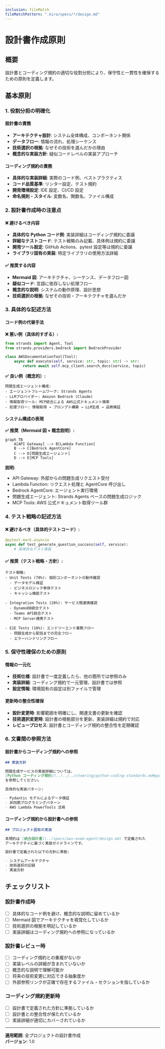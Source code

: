 ```yaml
---
inclusion: fileMatch
fileMatchPattern: ".kiro/specs/*/design.md"
---
```


# 設計書作成原則

## 概要

設計書とコーディング規約の適切な役割分担により、保守性と一貫性を確保するための原則を定義します。

## 基本原則

### 1. 役割分担の明確化

#### 設計書の責務

- **アーキテクチャ設計**: システム全体構成、コンポーネント関係
- **データフロー**: 情報の流れ、処理シーケンス
- **技術選択の根拠**: なぜその技術を選んだかの理由
- **概念的な実装方針**: 疑似コードレベルの実装アプローチ

#### コーディング規約の責務

- **具体的な実装詳細**: 実際のコード例、ベストプラクティス
- **コード品質基準**: リンター設定、テスト規約
- **開発環境設定**: IDE 設定、CI/CD 設定
- **命名規則・スタイル**: 変数名、関数名、ファイル構成

### 2. 設計書作成時の注意点

#### ❌ 避けるべき内容

- **具体的な Python コード例**: 実装詳細はコーディング規約に委譲
- **詳細なテストコード**: テスト戦略のみ記載、具体例は規約に委譲
- **開発ツール設定**: GitHub Actions、pytest 設定等は規約に委譲
- **ライブラリ固有の実装**: 特定ライブラリの使用方法詳細

#### ✅ 推奨する内容

- **Mermaid 図**: アーキテクチャ、シーケンス、データフロー図
- **疑似コード**: 言語に依存しない処理フロー
- **概念的な説明**: システムの動作原理、設計思想
- **技術選択の根拠**: なぜその技術・アーキテクチャを選んだか

### 3. 具体的な記述方法

#### コード例の代替手法

**❌ 悪い例（具体的すぎる）:**

```python
from strands import Agent, Tool
from strands.providers.bedrock import BedrockProvider

class AWSDocumentationTool(Tool):
    async def execute(self, service: str, topic: str) -> str:
        return await self.mcp_client.search_docs(service, topic)
```

**✅ 良い例（概念的）:**

```
問題生成エージェント構成:
- エージェントフレームワーク: Strands Agents
- LLMプロバイダー: Amazon Bedrock (Claude)
- 情報取得ツール: MCP統合による AWS公式ドキュメント検索
- 処理フロー: 情報取得 → プロンプト構築 → LLM生成 → 品質検証
```

#### システム構成の表現

**✅ 推奨（Mermaid 図 + 概念説明）:**

```mermaid
graph TB
    A[API Gateway] --> B[Lambda Function]
    B --> C[Bedrock AgentCore]
    C --> D[問題生成エージェント]
    D --> E[MCP Tools]
```

**説明:**

- API Gateway: 外部からの問題生成リクエスト受付
- Lambda Function: リクエスト処理と AgentCore 呼び出し
- Bedrock AgentCore: エージェント実行環境
- 問題生成エージェント: Strands Agents ベースの問題生成ロジック
- MCP Tools: AWS 公式ドキュメント取得ツール群

### 4. テスト戦略の記述方法

#### ❌ 避けるべき（具体的テストコード）:

```python
@pytest.mark.asyncio
async def test_generate_question_success(self, service):
    # 具体的なテスト実装
```

#### ✅ 推奨（テスト戦略・方針）:

```
テスト戦略:
- Unit Tests (70%): 個別コンポーネントの動作確認
  - データモデル検証
  - ビジネスロジック単体テスト
  - キャッシュ機能テスト

- Integration Tests (20%): サービス間連携確認
  - DynamoDB統合テスト
  - Teams API統合テスト
  - MCP Server連携テスト

- E2E Tests (10%): エンドツーエンド業務フロー
  - 問題生成から配信までの完全フロー
  - エラーハンドリングフロー
```

### 5. 保守性確保のための原則

#### 情報の一元化

- **技術仕様**: 設計書で一度定義したら、他の箇所では参照のみ
- **実装詳細**: コーディング規約で一元管理、設計書では参照
- **設定情報**: 環境固有の設定は別ファイルで管理

#### 更新時の整合性確保

- **設計変更時**: 影響範囲を明確にし、関連文書の更新を確認
- **技術選択変更時**: 設計書の根拠部分を更新、実装詳細は規約で対応
- **レビュープロセス**: 設計書とコーディング規約の整合性を定期確認

### 6. 文書間の参照方法

#### 設計書からコーディング規約への参照

```markdown
## 実装方針

問題生成サービスの実装詳細については、
[Python コーディング規約](../../../steering/python-coding-standards.md#pydantic-モデル)
を参照してください。

具体的な実装パターン:

- Pydantic モデルによるデータ検証
- 非同期プログラミングパターン
- AWS Lambda PowerTools 活用
```

#### コーディング規約から設計書への参照

```markdown
## プロジェクト固有の実装

本規約は [統合設計書](../specs/aws-exam-agent/design.md) で定義された
アーキテクチャに基づく実装ガイドラインです。

設計書で定義された以下の方針に準拠:

- システムアーキテクチャ
- 技術選択の記録
- 実装方針
```

## チェックリスト

### 設計書作成時

- [ ] 具体的なコード例を避け、概念的な説明に留めているか
- [ ] Mermaid 図でアーキテクチャを視覚化しているか
- [ ] 技術選択の根拠を明記しているか
- [ ] 実装詳細はコーディング規約への参照になっているか

### 設計書レビュー時

- [ ] コーディング規約との重複がないか
- [ ] 実装レベルの詳細が含まれていないか
- [ ] 概念的な説明で理解可能か
- [ ] 将来の技術変更に対応できる抽象度か
- [ ] 外部参照リンクが正確で存在するファイル・セクションを指しているか

### コーディング規約更新時

- [ ] 設計書で定義された方針に準拠しているか
- [ ] 設計書との整合性が保たれているか
- [ ] 実装詳細が適切にカバーされているか

---

**適用範囲**: 全プロジェクトの設計書作成  
**バージョン**: 1.0
